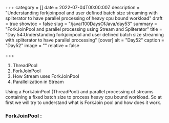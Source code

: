 +++
category = []
date = 2022-07-04T00:00:00Z
description = "Understanding forkjoinpool and user defined batch size streaming with spliterator to have parallel processing of heavy cpu bound workload"
draft = true
showtoc = false
slug = "/java/100DaysOfJava/day53"
summary = "ForkJoinPool and parallel processing using Stream and Spliterator"
title = "Day 54:Understanding forkjoinpool and user defined batch size streaming with spliterator to have parallel processing"
[cover]
alt = "Day52"
caption = "Day52"
image = ""
relative = false

+++
1. ThreadPool
2. ForkJoinPool
3. How Stream uses ForkJoinPool
4. Parallelization in Stream

Using a ForkJoinPool (ThreadPool) and parallel processing of streams containing a fixed batch size to process heavy cpu bound workload. So at first we will try to understand what is ForkJoin pool and how does it work.  
  
### ForkJoinPool :


